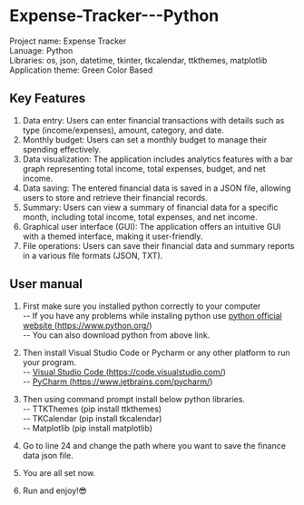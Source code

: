 # Expense-Tracker---Python

Project name: Expense Tracker<br>
Lanuage: Python<br>
Libraries: os, json, datetime, tkinter, tkcalendar, ttkthemes, matplotlib<br>
Application theme: Green Color Based

## Key Features

1. Data entry: Users can enter financial transactions with details such as type (income/expenses), amount, category, and date.<br>
2. Monthly budget: Users can set a monthly budget to manage their spending effectively.<br>
3. Data visualization: The application includes analytics features with a bar graph representing total income, total expenses, budget, and net income.<br>
4. Data saving: The entered financial data is saved in a JSON file, allowing users to store and retrieve their financial records.<br>
5. Summary: Users can view a summary of financial data for a specific month, including total income, total expenses, and net income.<br>
6. Graphical user interface (GUI): The application offers an intuitive GUI with a themed interface, making it user-friendly.<br>
7. File operations: Users can save their financial data and summary reports in a various file formats (JSON, TXT).

## User manual

1. First make sure you installed python correctly to your computer<br>
   -- If you have any problems while instaling python use <a href="https://www.python.org/">python official website (https://www.python.org/)</a><br>
   -- You can also download python from above link.<br>

2. Then install Visual Studio Code or Pycharm or any other platform to run your program.<br>
   -- <a href="https://code.visualstudio.com/">Visual Studio Code (https://code.visualstudio.com/)</a><br>
   -- <a href="https://www.jetbrains.com/pycharm/">PyCharm (https://www.jetbrains.com/pycharm/)</a><br>

3. Then using command prompt install below python libraries.<br>
   -- TTKThemes (pip install ttkthemes)<br>
   -- TKCalendar (pip install tkcalendar)<br>
   -- Matplotlib (pip install matplotlib)<br>

4. Go to line 24 and change the path where you want to save the finance data json file.<br>
   
5. You are all set now.<br>

6. Run and enjoy!😎<br>
